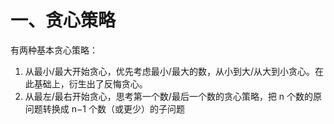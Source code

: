 # 一、贪心策略

有两种基本贪心策略：

1. 从最小/最大开始贪心，优先考虑最小/最大的数，从小到大/从大到小贪心。在此基础上，衍生出了反悔贪心。
2. 从最左/最右开始贪心，思考第一个数/最后一个数的贪心策略，把 n 个数的原问题转换成 n−1 个数（或更少）的子问题
